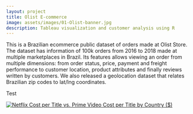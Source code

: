 ```yaml
---
layout: project
title: Olist E-commerce
image: assets/images/01-Olist-banner.jpg
description: Tableau visualization and customer analysis using R
---
```

<p style="color:black">

This is a Brazilian ecommerce public dataset of orders made at Olist Store. The dataset has information of 100k orders from 2016 to 2018 made at multiple marketplaces in Brazil. Its features allows viewing an order from multiple dimensions: from order status, price, payment and freight performance to customer location, product attributes and finally reviews written by customers. We also released a geolocation dataset that relates Brazilian zip codes to lat/lng coordinates.

  Test
<div class='tableauPlaceholder' id='viz1662394571375' style='position: relative'><noscript><a href='#'><img alt='Netflix Cost per Title vs. Prime Video Cost per Title by Country ($) ' src='https:&#47;&#47;public.tableau.com&#47;static&#47;images&#47;Ne&#47;NetflixCostperTitlevs_PrimeVideoCostperTitlebyCountry&#47;Sheet1&#47;1_rss.png' style='border: none' /></a></noscript><object class='tableauViz'  style='display:none;'><param name='host_url' value='https%3A%2F%2Fpublic.tableau.com%2F' /> <param name='embed_code_version' value='3' /> <param name='site_root' value='' /><param name='name' value='NetflixCostperTitlevs_PrimeVideoCostperTitlebyCountry&#47;Sheet1' /><param name='tabs' value='no' /><param name='toolbar' value='yes' /><param name='static_image' value='https:&#47;&#47;public.tableau.com&#47;static&#47;images&#47;Ne&#47;NetflixCostperTitlevs_PrimeVideoCostperTitlebyCountry&#47;Sheet1&#47;1.png' /> <param name='animate_transition' value='yes' /><param name='display_static_image' value='yes' /><param name='display_spinner' value='yes' /><param name='display_overlay' value='yes' /><param name='display_count' value='yes' /><param name='language' value='en-US' /></object></div>                <script type='text/javascript'>                    var divElement = document.getElementById('viz1662394571375');                    var vizElement = divElement.getElementsByTagName('object')[0];                    vizElement.style.width='100%';vizElement.style.height=(divElement.offsetWidth*0.75)+'px';                    var scriptElement = document.createElement('script');                    scriptElement.src = 'https://public.tableau.com/javascripts/api/viz_v1.js';                    vizElement.parentNode.insertBefore(scriptElement, vizElement);                </script>
